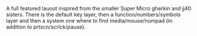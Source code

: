 A full featured lauout inspired from the smaller Super Micro gherkin and jj40 sisters.
There is the default key layer, then a function/numbers/symbols layer and then a system one where to find media/mouse/numpad (in addition to prtscn/scrlck/pause).
